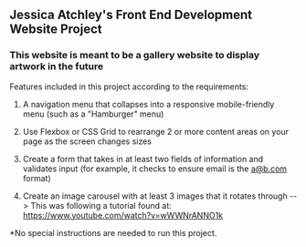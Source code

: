  ## Jessica Atchley's Front End Development Website Project
### This website is meant to be a gallery website to display artwork in the future

Features included in this project according to the requirements:

1. A navigation menu that collapses into a responsive mobile-friendly menu (such as a "Hamburger" menu)

2. Use Flexbox or CSS Grid to rearrange 2 or more content areas on your page as the screen changes sizes

3. Create a form that takes in at least two fields of information and validates input (for example, it checks to ensure email is the a@b.com format)

4. Create an image carousel with at least 3 images that it rotates through
--> This was following a tutorial found at: https://www.youtube.com/watch?v=wWWNrANNO1k 


*No special instructions are needed to run this project. 